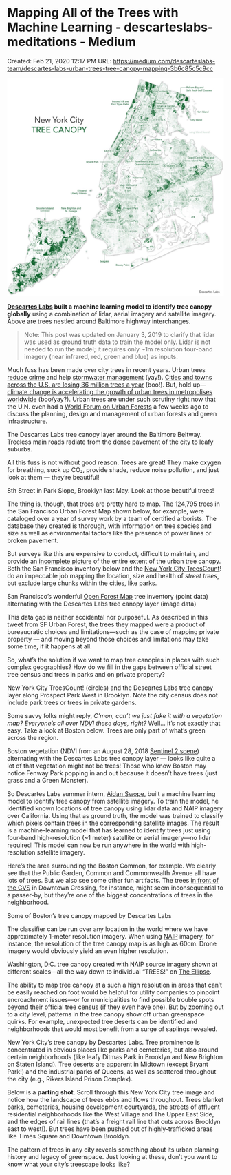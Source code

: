 # Mapping All of the Trees with Machine Learning - descarteslabs-meditations - Medium

Created: Feb 21, 2020 12:17 PM
URL: https://medium.com/descarteslabs-team/descartes-labs-urban-trees-tree-canopy-mapping-3b6c85c5c9cc

![1*MZcIQRCAJX5fbn0Zw6cPlA.jpeg](Mapping%20All%20of%20the%20Trees%20with%20Machine%20Learning%20-%20d%2082b9a069acf74dfd8f096109143a34b2/1MZcIQRCAJX5fbn0Zw6cPlA.jpeg)

**[Descartes Labs](https://www.descarteslabs.com/) built a machine learning model to identify tree canopy globally** using a combination of lidar, aerial imagery and satellite imagery. Above are trees nestled around Baltimore highway interchanges.

> Note: This post was updated on January 3, 2019 to clarify that lidar was used as ground truth data to train the model only. Lidar is not needed to run the model; it requires only ~1m resolution four-band imagery (near infrared, red, green and blue) as inputs.

Much fuss has been made over city trees in recent years. Urban trees [reduce crime](https://www.sciencedirect.com/science/article/pii/S016920461630127X) and help [stormwater management](https://www.sciencedirect.com/science/article/pii/S0169204617300464) (yay!). [Cities and towns across the U.S. are losing 36 million trees a year](https://www.sciencedaily.com/releases/2018/04/180418141323.htm) (boo!). But, hold up—[climate change is accelerating the growth of urban trees in metropolises worldwide](https://www.nature.com/articles/s41598-017-14831-w) (boo/yay?). Urban trees are under such scrutiny right now that the U.N. even had a [World Forum on Urban Forests](http://www.fao.org/forestry/urbanforestry/en/) a few weeks ago to discuss the planning, design and management of urban forests and green infrastructure.

The Descartes Labs tree canopy layer around the Baltimore Beltway. Treeless main roads radiate from the dense pavement of the city to leafy suburbs.

All this fuss is not without good reason. Trees are great! They make oxygen for breathing, suck up CO₂, provide shade, reduce noise pollution, and just look at them — they’re beautiful!

8th Street in Park Slope, Brooklyn last May. Look at those beautiful trees!

The thing is, though, that trees are pretty hard to map. The 124,795 trees in the San Francisco Urban Forest Map shown below, for example, were cataloged over a year of survey work by a team of certified arborists. The database they created is thorough, with information on tree species and size as well as environmental factors like the presence of power lines or broken pavement.

But surveys like this are expensive to conduct, difficult to maintain, and provide an [incomplete picture](https://twitter.com/wallacetim/status/1073021053645930496) of the entire extent of the urban tree canopy. Both the San Francisco inventory below and the [New York City TreesCount](https://www.nycgovparks.org/trees/treescount)! do an impeccable job mapping the location, size and health of *street trees*, but exclude large chunks within the cities, like parks.

San Francisco’s wonderful [Open Forest Map](https://www.opentreemap.org/urbanforestmap/map/) tree inventory (point data) alternating with the Descartes Labs tree canopy layer (image data)

This data gap is neither accidental nor purposeful. As described in this tweet from SF Urban Forest, the trees they mapped were a product of bureaucratic choices and limitations—such as the case of mapping private property — and moving beyond those choices and limitations may take some time, if it happens at all.

So, what’s the solution if we want to map tree canopies in places with such complex geographies? How do we fill in the gaps between official street tree census and trees in parks and on private property?

New York City TreesCount! (circles) and the Descartes Labs tree canopy layer along Prospect Park West in Brooklyn. Note the city census does not include park trees or trees in private gardens.

Some savvy folks might reply, *C’mon, can’t we just fake it with a vegetation map?* *Everyone’s all over [NDVI](https://earthobservatory.nasa.gov/features/MeasuringVegetation) these days, right?* Well… it’s not exactly that easy. Take a look at Boston below. Trees are only part of what’s green across the region.

Boston vegetation (NDVI from an August 28, 2018 [Sentinel 2 scene](https://apps.sentinel-hub.com/eo-browser/?lat=42.34782&lng=-71.06859&zoom=14&time=2018-08-28&preset=3_NDVI&datasource=Sentinel-2%20L1C)) alternating with the Descartes Labs tree canopy layer — looks like quite a lot of that vegetation might not be trees! Those who know Boston may notice Fenway Park popping in and out because it doesn’t have trees (just grass and a Green Monster).

So Descartes Labs summer intern, [Aidan Swope](https://www.linkedin.com/in/aidan-swope-2600a614a), built a machine learning model to identify tree canopy from satellite imagery. To train the model, he identified known locations of tree canopy using lidar data and NAIP imagery over California. Using that as ground truth, the model was trained to classify which pixels contain trees in the corresponding satellite images. The result is a machine-learning model that has learned to identify trees just using four-band high-resolution (~1 meter) satellite or aerial imagery—no lidar required! This model can now be run anywhere in the world with high-resolution satellite imagery.

Here’s the area surrounding the Boston Common, for example. We clearly see that the Public Garden, Common and Commonwealth Avenue all have lots of trees. But we also see some other fun artifacts. The trees [in front of the CVS](https://binged.it/2rI5CDm) in Downtown Crossing, for instance, might seem inconsequential to a passer-by, but they’re one of the biggest concentrations of trees in the neighborhood.

Some of Boston’s tree canopy mapped by Descartes Labs

The classifier can be run over any location in the world where we have approximately 1-meter resolution imagery. When using [NAIP](https://www.fsa.usda.gov/programs-and-services/aerial-photography/imagery-programs/naip-imagery/) imagery, for instance, the resolution of the tree canopy map is as high as 60cm. Drone imagery would obviously yield an even higher resolution.

Washington, D.C. tree canopy created with NAIP source imagery shown at different scales—all the way down to individual “TREES!” on [The Ellipse](https://en.wikipedia.org/wiki/The_Ellipse).

The ability to map tree canopy at a such a high resolution in areas that can’t be easily reached on foot would be helpful for utility companies to pinpoint encroachment issues—or for municipalities to find possible trouble spots beyond their official tree census (if they even have one). But by zooming out to a city level, patterns in the tree canopy show off urban greenspace quirks. For example, unexpected tree deserts can be identified and neighborhoods that would most benefit from a surge of saplings revealed.

New York City’s tree canopy by Descartes Labs. Tree prominence is concentrated in obvious places like parks and cemeteries, but also around certain neighborhoods (like leafy Ditmas Park in Brooklyn and New Brighton on Staten Island). Tree deserts are apparent in Midtown (except Bryant Park!) and the industrial parks of Queens, as well as scattered throughout the city (e.g., Rikers Island Prison Complex).

Below is a **parting shot**. Scroll through this New York City tree image and notice how the landscape of trees ebbs and flows throughout. Trees blanket parks, cemeteries, housing development courtyards, the streets of affluent residential neighborhoods like the West Village and The Upper East Side, and the edges of rail lines (that’s a freight rail line that cuts across Brooklyn east to west!). But trees have been pushed out of highly-trafficked areas like Times Square and Downtown Brooklyn.

The pattern of trees in any city reveals something about its urban planning history and legacy of greenspace. Just looking at these, don’t you want to know what your city’s treescape looks like?